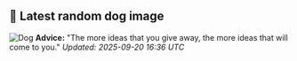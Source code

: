 ## 🐶 Latest random dog image
![Dog](https://images.dog.ceo/breeds/spaniel-cocker/n02102318_2271.jpg)
**Advice:** "The more ideas that you give away, the more ideas that will come to you."
*Updated: 2025-09-20 16:36 UTC*
